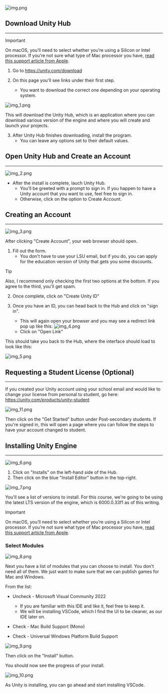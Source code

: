 ![img.png](img.png)

## Download Unity Hub
***

> [!IMPORTANT]
> On macOS, you’ll need to select whether you’re using a Silicon or Intel processor. If you’re not sure what type of Mac processor you have, [read this support article from Apple](https://support.apple.com/en-us/116943).


1. Go to https://unity.com/download

2. On this page you'll see links under their first step. 
   - You want to download the correct one depending on your operating system.

![img_1.png](img_1.png)

This will download the Unity Hub, which is an application where you can download various version of the engine and where you will create and launch your projects.

3. After Unity Hub finishes downloading, install the program. 
   - You can leave any options set to their default values.

## Open Unity Hub and Create an Account
***
![img_2.png](img_2.png)

* After the install is complete, lauch Unity Hub. 
    - You'll be greeted with a prompt to sign in. If you happen to have a Unity account that you want to use, feel free to sign in. 
    - Otherwise, click on the option to Create Account.

## Creating an Account
***
![img_3.png](img_3.png)

After clicking "Create Account", your web browser should open.

1. Fill out the form. 
    - You don't have to use your LSU email, but if you do, you can apply for the education version of Unity that gets you some discounts. 

> [!TIP]
> Also, I recommend only checking the first two options at the bottom. 
> If you agree to the third, you'll get spam.


2. Once complete, click on "Create Unity ID"

3. Once you have an ID, you can head back to the Hub and click on "sign in".
   - This will again open your browser and you may see a redirect link pop up like this:
   ![img_4.png](img_4.png)
   - Click on "Open Link"

This should take you back to the Hub, where the interface should load to look like this:

![img_5.png](img_5.png)

## Requesting a Student License (Optional)
***
If you created your Unity account using your school email and would like to change your license from personal to student, go here: https://unity.com/products/unity-student

![img_11.png](img_11.png)

Then click on the "Get Started" button under Post-secondary students. If you're signed in, this will open a page where you can follow the steps to have your account changed to student.

## Installing Unity Engine
***
![img_6.png](img_6.png)

1. Click on "Installs" on the left-hand side of the Hub. 
2. Then click on the blue "Install Editor" button in the top-right.

![img_7.png](img_7.png)

You'll see a list of versions to install. For this course, we're going to be using the latest LTS version of the engine, which is 6000.0.33f1 as of this writing.

> [!IMPORTANT]
> On macOS, you’ll need to select whether you’re using a Silicon or Intel processor. If you’re not sure what type of Mac processor you have, [read this support article from Apple](https://support.apple.com/en-us/116943).

### Select Modules
![img_8.png](img_8.png)

Next you have a list of modules that you can choose to install. You don't need all of them. We just want to make sure that we can publish games for Mac and Windows.

From the list:
* Uncheck - Microsoft Visual Community 2022
    - If you are familiar with this IDE and like it, feel free to keep it. 
    - We will be installing VSCode, which I find the UI to be cleaner, as our IDE later on.

* Check - Mac Build Support (Mono)
* Check - Universal Windows Platform Build Support

![img_9.png](img_9.png)

Then click on the "Install" button.

You should now see the progress of your install.

![img_10.png](img_10.png)

As Unity is installing, you can go ahead and start installing VSCode.
